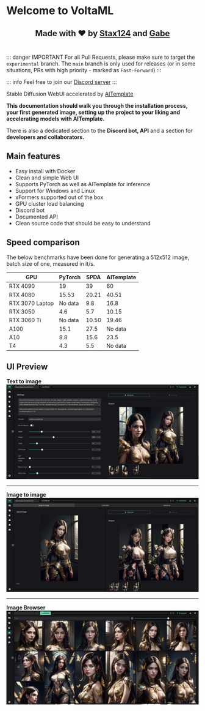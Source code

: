# Welcome to VoltaML

<h2 align="center" style="border-bottom: 1px solid var(--vp-c-divider); padding-bottom: 24px;">
Made with ❤️ by <a href="https://github.com/Stax124" target="_blank">Stax124</a> and <a href="https://github.com/gabe56f" target="_blank">Gabe</a>
</h2>

::: danger IMPORTANT
For all Pull Requests, please make sure to target the `experimental` branch. The `main` branch is only used for releases (or in some situations, PRs with high priority - marked as `Fast-Forward`)
:::

::: info
Feel free to join our [Discord server](https://discord.gg/pY5SVyHmWm)
:::

Stable Diffusion WebUI accelerated by <a href="https://github.com/facebookincubator/AITemplate">AITemplate</a>

**This documentation should walk you through the installation process, your first generated image, setting up the project to your liking and accelerating models with AITemplate.**

There is also a dedicated section to the **Discord bot, API** and a section for **developers and collaborators.**

## Main features

- Easy install with Docker
- Clean and simple Web UI
- Supports PyTorch as well as AITemplate for inference
- Support for Windows and Linux
- xFormers supported out of the box
- GPU cluster load balancing
- Discord bot
- Documented API
- Clean source code that should be easy to understand

## Speed comparison

The below benchmarks have been done for generating a 512x512 image, batch size of one, measured in it/s.

| GPU             | PyTorch | SPDA  | AITemplate |
| --------------- | ------- | ----- | ---------- |
| RTX 4090        | 19      | 39    | 60         |
| RTX 4080        | 15.53   | 20.21 | 40.51      |
| RTX 3070 Laptop | No data | 9.8   | 16.8       |
| RTX 3050        | 4.6     | 5.7   | 10.15      |
| RTX 3060 Ti     | No data | 10.50 | 19.46      |
| A100            | 15.1    | 27.5  | No data    |
| A10             | 8.8     | 15.6  | 23.5       |
| T4              | 4.3     | 5.5   | No data    |

## UI Preview

**Text to image**
![Text2Image](../static/frontend/frontend-txt2img.webp)

<hr>

**Image to image**
![Image2Image](../static/frontend/frontend-img2img.webp)

<hr>

**Image Browser**
![ImageBrowser](../static/frontend/frontend-browser.webp)
